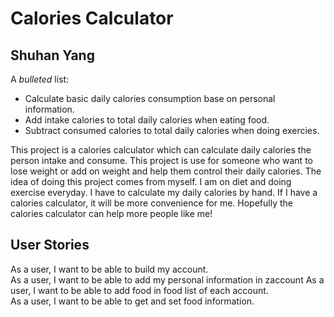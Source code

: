 # Calories Calculator


## Shuhan Yang

A *bulleted* list:
- Calculate basic daily calories consumption base on personal information.
- Add intake calories to total daily calories when eating food.
- Subtract consumed calories to total daily calories when doing exercies.


This project is a calories calculator which can calculate daily calories the person intake and consume. This project is 
use for someone who want to lose weight or add on weight and help them control their daily calories. The idea of doing 
this project comes from myself. I am on diet and doing exercise everyday. I have to calculate my daily calories by hand.
If I have a calories calculator, it will be more convenience for me. Hopefully the calories calculator can help more 
people like me!

## User Stories

As a user, I want to be able to build my account.  
As a user, I want to be able to add my personal information in zaccount
As a user, I want to be able to add food in food list of each account.  
As a user, I want to be able to get and set food information.  
